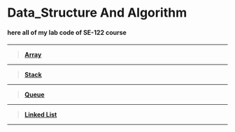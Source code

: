 # Data_Structure And Algorithm
<h4>here all of my lab code of SE-122 course<h4>


---


>[Array](https://github.com/mmr-ashiq/Data_Structure/tree/master/Array)


---


>[Stack](https://github.com/mmr-ashiq/Data_Structure/tree/master/Stack)


***


>[Queue](https://github.com/mmr-ashiq/Data_Structure/tree/master/queue)


***


>[Linked List](https://github.com/mmr-ashiq/Data_Structure/tree/master/Linked_list)


***

